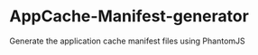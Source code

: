 AppCache-Manifest-generator
===========================

Generate the application cache manifest files using PhantomJS 
